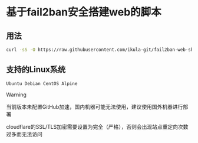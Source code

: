 # 基于fail2ban安全搭建web的脚本
## 用法

```bash
curl -sS -O https://raw.githubusercontent.com/ikula-git/fail2ban-web-sh/main/iku.sh && chmod +x iku.sh && ./iku.sh
```

## 支持的Linux系统

```shell
Ubuntu Debian CentOS Alpine
```

> [!WARNING]
>
> 当前版本未配置GitHub加速，国内机器可能无法使用，建议使用国外机器进行部署
>
> cloudflare的SSL/TLS加密需要设置为完全（严格），否则会出现站点重定向次数过多而无法访问

[SSL/TLS]: https://github.com/ikula-git/fail2ban-web-sh/blob/main/picture/SSL_TLS.jpg?raw=true

